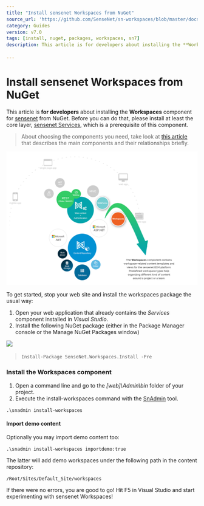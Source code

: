 ```yaml
---
title: "Install sensenet Workspaces from NuGet"
source_url: 'https://github.com/SenseNet/sn-workspaces/blob/master/docs/install-workspaces-from-nuget.md'
category: Guides
version: v7.0
tags: [install, nuget, packages, workspaces, sn7]
description: This article is for developers about installing the **Workspaces** component for sensenet from NuGet. Before you can do that, please install at least the core layer, sensenet Services, which is a prerequisite of this component.

---
```


# Install sensenet Workspaces from NuGet
This article is **for developers** about installing the **Workspaces** component for [sensenet](https://github.com/SenseNet) from NuGet. Before you can do that, please install at least the core layer, [sensenet Services](/docs/install-sn-from-nuget), which is a prerequisite of this component.

>About choosing the components you need, take look at [this article](/docs/sensenet-components) that describes the main components and their relationships briefly.

![sensenet Workspaces](https://github.com/SenseNet/sn-resources/raw/master/images/sn-components/sn-components_workspaces.png "sensenet Workspaces")

To get started, stop your web site and install the workspaces package the usual way:

1. Open your web application that already contains the *Services* component installed in *Visual Studio*.
2. Install the following NuGet package (either in the Package Manager console or the Manage NuGet Packages window)

<div style="text-align: left">
<a href="https://www.nuget.org/packages/SenseNet.Workspaces.Install"><img src="https://img.shields.io/nuget/v/SenseNet.Workspaces.Install.svg" /></a>
</div>

> `Install-Package SenseNet.Workspaces.Install -Pre`

### Install the Workspaces component
1. Open a command line and go to the *[web]\Admin\bin* folder of your project.
2. Execute the install-workspaces command with the [SnAdmin](https://github.com/SenseNet/sn-admin) tool.

```text
.\snadmin install-workspaces
```

#### Import demo content
Optionally you may import demo content too:

```text
.\snadmin install-workspaces importdemo:true
```

The latter will add demo workspaces under the following path in the content repository:

```text
/Root/Sites/Default_Site/workspaces
```

If there were no errors, you are good to go! Hit F5 in Visual Studio and start experimenting with sensenet Workspaces!